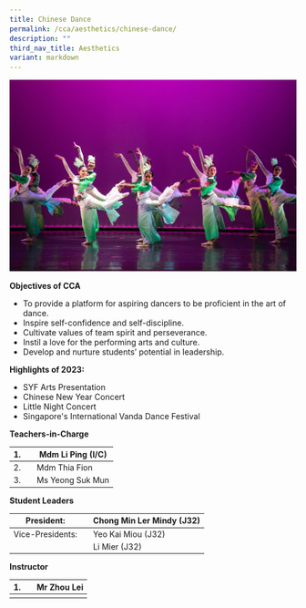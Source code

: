 ```yaml
---
title: Chinese Dance
permalink: /cca/aesthetics/chinese-dance/
description: ""
third_nav_title: Aesthetics
variant: markdown
---
```

![](/images/Header-Photo-1024x683.jpg)

**Objectives of CCA**

*   To provide a platform for aspiring dancers to be proficient in the art of dance.
*   Inspire self-confidence and self-discipline.
*   Cultivate values of team spirit and perseverance.
*   Instil a love for the performing arts and culture.
*   Develop and nurture students’ potential in leadership.

**Highlights of 2023:**

*   SYF Arts Presentation 
*   Chinese New Year Concert
*   Little Night Concert
*   Singapore's International Vanda Dance Festival




**Teachers-in-Charge**

| 1. |  | Mdm Li Ping (I/C) |
| -------- | -------- | -------- |
| 2.     |      | Mdm Thia Fion     |
| 3.     |      | Ms Yeong Suk Mun    |


**Student Leaders**

| President: |  | Chong Min Ler Mindy (J32) |
| -------- | -------- | -------- |
| Vice-Presidents:    |      | Yeo Kai Miou (J32)    |
|     |      | Li Mier (J32)    |


**Instructor**

| 1. |  | Mr Zhou Lei |
| -------- | -------- | -------- |
|     |      |     |